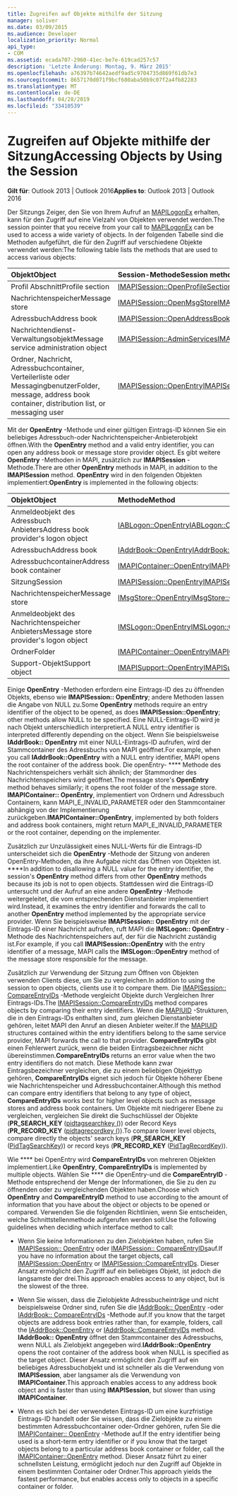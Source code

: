 ```yaml
---
title: Zugreifen auf Objekte mithilfe der Sitzung
manager: soliver
ms.date: 03/09/2015
ms.audience: Developer
localization_priority: Normal
api_type:
- COM
ms.assetid: ecada707-2960-41ec-be7e-619cad257c57
description: 'Letzte Änderung: Montag, 9. März 2015'
ms.openlocfilehash: a76397b74642aedf9ad5c9704735d869f61db7e3
ms.sourcegitcommit: 8657170d071f9bcf680aba50b9c07f2a4fb82283
ms.translationtype: MT
ms.contentlocale: de-DE
ms.lasthandoff: 04/28/2019
ms.locfileid: "33410539"
---
```

# <a name="accessing-objects-by-using-the-session"></a><span data-ttu-id="a0dac-103">Zugreifen auf Objekte mithilfe der Sitzung</span><span class="sxs-lookup"><span data-stu-id="a0dac-103">Accessing Objects by Using the Session</span></span>

  
  
<span data-ttu-id="a0dac-104">**Gilt für**: Outlook 2013 | Outlook 2016</span><span class="sxs-lookup"><span data-stu-id="a0dac-104">**Applies to**: Outlook 2013 | Outlook 2016</span></span> 
  
<span data-ttu-id="a0dac-105">Der Sitzungs Zeiger, den Sie von Ihrem Aufruf an [MAPILogonEx](mapilogonex.md) erhalten, kann für den Zugriff auf eine Vielzahl von Objekten verwendet werden.</span><span class="sxs-lookup"><span data-stu-id="a0dac-105">The session pointer that you receive from your call to [MAPILogonEx](mapilogonex.md) can be used to access a wide variety of objects.</span></span> <span data-ttu-id="a0dac-106">In der folgenden Tabelle sind die Methoden aufgeführt, die für den Zugriff auf verschiedene Objekte verwendet werden:</span><span class="sxs-lookup"><span data-stu-id="a0dac-106">The following table lists the methods that are used to access various objects:</span></span> 
  
|<span data-ttu-id="a0dac-107">**Objekt**</span><span class="sxs-lookup"><span data-stu-id="a0dac-107">**Object**</span></span>|<span data-ttu-id="a0dac-108">**Session-Methode**</span><span class="sxs-lookup"><span data-stu-id="a0dac-108">**Session method**</span></span>|
|:-----|:-----|
|<span data-ttu-id="a0dac-109">Profil Abschnitt</span><span class="sxs-lookup"><span data-stu-id="a0dac-109">Profile section</span></span>  <br/> |[<span data-ttu-id="a0dac-110">IMAPISession::OpenProfileSection</span><span class="sxs-lookup"><span data-stu-id="a0dac-110">IMAPISession::OpenProfileSection</span></span>](imapisession-openprofilesection.md) <br/> |
|<span data-ttu-id="a0dac-111">Nachrichtenspeicher</span><span class="sxs-lookup"><span data-stu-id="a0dac-111">Message store</span></span>  <br/> |[<span data-ttu-id="a0dac-112">IMAPISession::OpenMsgStore</span><span class="sxs-lookup"><span data-stu-id="a0dac-112">IMAPISession::OpenMsgStore</span></span>](imapisession-openmsgstore.md) <br/> |
|<span data-ttu-id="a0dac-113">Adressbuch</span><span class="sxs-lookup"><span data-stu-id="a0dac-113">Address book</span></span>  <br/> |[<span data-ttu-id="a0dac-114">IMAPISession::OpenAddressBook</span><span class="sxs-lookup"><span data-stu-id="a0dac-114">IMAPISession::OpenAddressBook</span></span>](imapisession-openaddressbook.md) <br/> |
|<span data-ttu-id="a0dac-115">Nachrichtendienst-Verwaltungsobjekt</span><span class="sxs-lookup"><span data-stu-id="a0dac-115">Message service administration object</span></span>  <br/> |[<span data-ttu-id="a0dac-116">IMAPISession::AdminServices</span><span class="sxs-lookup"><span data-stu-id="a0dac-116">IMAPISession::AdminServices</span></span>](imapisession-adminservices.md) <br/> |
|<span data-ttu-id="a0dac-117">Ordner, Nachricht, Adressbuchcontainer, Verteilerliste oder Messagingbenutzer</span><span class="sxs-lookup"><span data-stu-id="a0dac-117">Folder, message, address book container, distribution list, or messaging user</span></span>  <br/> |[<span data-ttu-id="a0dac-118">IMAPISession::OpenEntry</span><span class="sxs-lookup"><span data-stu-id="a0dac-118">IMAPISession::OpenEntry</span></span>](imapisession-openentry.md) <br/> |
   
<span data-ttu-id="a0dac-119">Mit der **OpenEntry** -Methode und einer gültigen Eintrags-ID können Sie ein beliebiges Adressbuch-oder Nachrichtenspeicher-Anbieterobjekt öffnen.</span><span class="sxs-lookup"><span data-stu-id="a0dac-119">With the **OpenEntry** method and a valid entry identifier, you can open any address book or message store provider object.</span></span> <span data-ttu-id="a0dac-120">Es gibt weitere **OpenEntry** -Methoden in MAPI, zusätzlich zur **IMAPISession** -Methode.</span><span class="sxs-lookup"><span data-stu-id="a0dac-120">There are other **OpenEntry** methods in MAPI, in addition to the **IMAPISession** method.</span></span> <span data-ttu-id="a0dac-121">**OpenEntry** wird in den folgenden Objekten implementiert:</span><span class="sxs-lookup"><span data-stu-id="a0dac-121">**OpenEntry** is implemented in the following objects:</span></span> 
  
|<span data-ttu-id="a0dac-122">**Objekt**</span><span class="sxs-lookup"><span data-stu-id="a0dac-122">**Object**</span></span>|<span data-ttu-id="a0dac-123">**Methode**</span><span class="sxs-lookup"><span data-stu-id="a0dac-123">**Method**</span></span>|
|:-----|:-----|
|<span data-ttu-id="a0dac-124">Anmeldeobjekt des Adressbuch Anbieters</span><span class="sxs-lookup"><span data-stu-id="a0dac-124">Address book provider's logon object</span></span>  <br/> |[<span data-ttu-id="a0dac-125">IABLogon::OpenEntry</span><span class="sxs-lookup"><span data-stu-id="a0dac-125">IABLogon::OpenEntry</span></span>](iablogon-openentry.md) <br/> |
|<span data-ttu-id="a0dac-126">Adressbuch</span><span class="sxs-lookup"><span data-stu-id="a0dac-126">Address book</span></span>  <br/> |[<span data-ttu-id="a0dac-127">IAddrBook::OpenEntry</span><span class="sxs-lookup"><span data-stu-id="a0dac-127">IAddrBook::OpenEntry</span></span>](iaddrbook-openentry.md) <br/> |
|<span data-ttu-id="a0dac-128">Adressbuchcontainer</span><span class="sxs-lookup"><span data-stu-id="a0dac-128">Address book container</span></span>  <br/> |[<span data-ttu-id="a0dac-129">IMAPIContainer::OpenEntry</span><span class="sxs-lookup"><span data-stu-id="a0dac-129">IMAPIContainer::OpenEntry</span></span>](imapicontainer-openentry.md) <br/> |
|<span data-ttu-id="a0dac-130">Sitzung</span><span class="sxs-lookup"><span data-stu-id="a0dac-130">Session</span></span>  <br/> |[<span data-ttu-id="a0dac-131">IMAPISession::OpenEntry</span><span class="sxs-lookup"><span data-stu-id="a0dac-131">IMAPISession::OpenEntry</span></span>](imapisession-openentry.md) <br/> |
|<span data-ttu-id="a0dac-132">Nachrichtenspeicher</span><span class="sxs-lookup"><span data-stu-id="a0dac-132">Message store</span></span>  <br/> |[<span data-ttu-id="a0dac-133">IMsgStore::OpenEntry</span><span class="sxs-lookup"><span data-stu-id="a0dac-133">IMsgStore::OpenEntry</span></span>](imsgstore-openentry.md) <br/> |
|<span data-ttu-id="a0dac-134">Anmeldeobjekt des Nachrichtenspeicher Anbieters</span><span class="sxs-lookup"><span data-stu-id="a0dac-134">Message store provider's logon object</span></span>  <br/> |[<span data-ttu-id="a0dac-135">IMSLogon::OpenEntry</span><span class="sxs-lookup"><span data-stu-id="a0dac-135">IMSLogon::OpenEntry</span></span>](imslogon-openentry.md) <br/> |
|<span data-ttu-id="a0dac-136">Ordner</span><span class="sxs-lookup"><span data-stu-id="a0dac-136">Folder</span></span>  <br/> |[<span data-ttu-id="a0dac-137">IMAPIContainer::OpenEntry</span><span class="sxs-lookup"><span data-stu-id="a0dac-137">IMAPIContainer::OpenEntry</span></span>](imapicontainer-openentry.md) <br/> |
|<span data-ttu-id="a0dac-138">Support-Objekt</span><span class="sxs-lookup"><span data-stu-id="a0dac-138">Support object</span></span>  <br/> |[<span data-ttu-id="a0dac-139">IMAPISupport::OpenEntry</span><span class="sxs-lookup"><span data-stu-id="a0dac-139">IMAPISupport::OpenEntry</span></span>](imapisupport-openentry.md) <br/> |
   
<span data-ttu-id="a0dac-140">Einige **OpenEntry** -Methoden erfordern eine Eintrags-ID des zu öffnenden Objekts, ebenso wie **IMAPISession:: OpenEntry**; andere Methoden lassen die Angabe von NULL zu.</span><span class="sxs-lookup"><span data-stu-id="a0dac-140">Some **OpenEntry** methods require an entry identifier of the object to be opened, as does **IMAPISession::OpenEntry**; other methods allow NULL to be specified.</span></span> <span data-ttu-id="a0dac-141">Eine NULL-Eintrags-ID wird je nach Objekt unterschiedlich interpretiert.</span><span class="sxs-lookup"><span data-stu-id="a0dac-141">A NULL entry identifier is interpreted differently depending on the object.</span></span> <span data-ttu-id="a0dac-142">Wenn Sie beispielsweise **IAddrBook:: OpenEntry** mit einer NULL-Eintrags-ID aufrufen, wird der Stammcontainer des Adressbuchs von MAPI geöffnet.</span><span class="sxs-lookup"><span data-stu-id="a0dac-142">For example, when you call **IAddrBook::OpenEntry** with a NULL entry identifier, MAPI opens the root container of the address book.</span></span> <span data-ttu-id="a0dac-143">Die openEntry- \*\*\*\* Methode des Nachrichtenspeichers verhält sich ähnlich; der Stammordner des Nachrichtenspeichers wird geöffnet.</span><span class="sxs-lookup"><span data-stu-id="a0dac-143">The message store's **OpenEntry** method behaves similarly; it opens the root folder of the message store.</span></span> <span data-ttu-id="a0dac-144">**IMAPIContainer:: OpenEntry**, implementiert von Ordnern und Adressbuch Containern, kann MAPI_E_INVALID_PARAMETER oder den Stammcontainer abhängig von der Implementierung zurückgeben.</span><span class="sxs-lookup"><span data-stu-id="a0dac-144">**IMAPIContainer::OpenEntry**, implemented by both folders and address book containers, might return MAPI_E_INVALID_PARAMETER or the root container, depending on the implementer.</span></span> 
  
<span data-ttu-id="a0dac-145">Zusätzlich zur Unzulässigkeit eines NULL-Werts für die Eintrags-ID unterscheidet sich die **OpenEntry** -Methode der Sitzung von anderen OpenEntry-Methoden, da ihre Aufgabe nicht das Öffnen von Objekten ist. \*\*\*\*</span><span class="sxs-lookup"><span data-stu-id="a0dac-145">In addition to disallowing a NULL value for the entry identifier, the session's **OpenEntry** method differs from other **OpenEntry** methods because its job is not to open objects.</span></span> <span data-ttu-id="a0dac-146">Stattdessen wird die Eintrags-ID untersucht und der Aufruf an eine andere **OpenEntry** -Methode weitergeleitet, die vom entsprechenden Dienstanbieter implementiert wird.</span><span class="sxs-lookup"><span data-stu-id="a0dac-146">Instead, it examines the entry identifier and forwards the call to another **OpenEntry** method implemented by the appropriate service provider.</span></span> <span data-ttu-id="a0dac-147">Wenn Sie beispielsweise **IMAPISession:: OpenEntry** mit der Eintrags-ID einer Nachricht aufrufen, ruft MAPI die **IMSLogon:: OpenEntry** -Methode des Nachrichtenspeichers auf, der für die Nachricht zuständig ist.</span><span class="sxs-lookup"><span data-stu-id="a0dac-147">For example, if you call **IMAPISession::OpenEntry** with the entry identifier of a message, MAPI calls the **IMSLogon::OpenEntry** method of the message store responsible for the message.</span></span> 
  
<span data-ttu-id="a0dac-148">Zusätzlich zur Verwendung der Sitzung zum Öffnen von Objekten verwenden Clients diese, um Sie zu vergleichen.</span><span class="sxs-lookup"><span data-stu-id="a0dac-148">In addition to using the session to open objects, clients use it to compare them.</span></span> <span data-ttu-id="a0dac-149">Die [IMAPISession:: CompareEntryIDs](imapisession-compareentryids.md) -Methode vergleicht Objekte durch Vergleichen Ihrer Eintrags-IDs.</span><span class="sxs-lookup"><span data-stu-id="a0dac-149">The [IMAPISession::CompareEntryIDs](imapisession-compareentryids.md) method compares objects by comparing their entry identifiers.</span></span> <span data-ttu-id="a0dac-150">Wenn die [MAPIUID](mapiuid.md) -Strukturen, die in den Eintrags-IDs enthalten sind, zum gleichen Dienstanbieter gehören, leitet MAPI den Anruf an diesen Anbieter weiter.</span><span class="sxs-lookup"><span data-stu-id="a0dac-150">If the [MAPIUID](mapiuid.md) structures contained within the entry identifiers belong to the same service provider, MAPI forwards the call to that provider.</span></span> <span data-ttu-id="a0dac-151">**CompareEntryIDs** gibt einen Fehlerwert zurück, wenn die beiden Eintragsbezeichner nicht übereinstimmen.</span><span class="sxs-lookup"><span data-stu-id="a0dac-151">**CompareEntryIDs** returns an error value when the two entry identifiers do not match.</span></span> <span data-ttu-id="a0dac-152">Diese Methode kann zwar Eintragsbezeichner vergleichen, die zu einem beliebigen Objekttyp gehören, **CompareEntryIDs** eignet sich jedoch für Objekte höherer Ebene wie Nachrichtenspeicher und Adressbuchcontainer.</span><span class="sxs-lookup"><span data-stu-id="a0dac-152">Although this method can compare entry identifiers that belong to any type of object, **CompareEntryIDs** works best for higher level objects such as message stores and address book containers.</span></span> <span data-ttu-id="a0dac-153">Um Objekte mit niedrigerer Ebene zu vergleichen, vergleichen Sie direkt die Suchschlüssel der Objekte (**PR_SEARCH_KEY** ([pidtagsearchkey (](pidtagsearchkey-canonical-property.md))) oder Record Keys (**PR_RECORD_KEY** ([pidtagrecordkey (](pidtagrecordkey-canonical-property.md))).</span><span class="sxs-lookup"><span data-stu-id="a0dac-153">To compare lower level objects, compare directly the objects' search keys (**PR_SEARCH_KEY** ([PidTagSearchKey](pidtagsearchkey-canonical-property.md))) or record keys (**PR_RECORD_KEY** ([PidTagRecordKey](pidtagrecordkey-canonical-property.md))).</span></span> 
  
<span data-ttu-id="a0dac-154">Wie \*\*\*\* bei OpenEntry wird **CompareEntryIDs** von mehreren Objekten implementiert.</span><span class="sxs-lookup"><span data-stu-id="a0dac-154">Like **OpenEntry**, **CompareEntryIDs** is implemented by multiple objects.</span></span> <span data-ttu-id="a0dac-155">Wählen Sie \*\*\*\* die OpenEntry-und die **CompareEntryID** -Methode entsprechend der Menge der Informationen, die Sie zu den zu öffnenden oder zu vergleichenden Objekten haben.</span><span class="sxs-lookup"><span data-stu-id="a0dac-155">Choose which **OpenEntry** and **CompareEntryID** method to use according to the amount of information that you have about the object or objects to be opened or compared.</span></span> <span data-ttu-id="a0dac-156">Verwenden Sie die folgenden Richtlinien, wenn Sie entscheiden, welche Schnittstellenmethode aufgerufen werden soll:</span><span class="sxs-lookup"><span data-stu-id="a0dac-156">Use the following guidelines when deciding which interface method to call:</span></span> 
  
- <span data-ttu-id="a0dac-157">Wenn Sie keine Informationen zu den Zielobjekten haben, rufen Sie [IMAPISession:: OpenEntry](imapisession-openentry.md) oder [IMAPISession:: CompareEntryIDs](imapisession-compareentryids.md)auf.</span><span class="sxs-lookup"><span data-stu-id="a0dac-157">If you have no information about the target objects, call [IMAPISession::OpenEntry](imapisession-openentry.md) or [IMAPISession::CompareEntryIDs](imapisession-compareentryids.md).</span></span> <span data-ttu-id="a0dac-158">Dieser Ansatz ermöglicht den Zugriff auf ein beliebiges Objekt, ist jedoch die langsamste der drei.</span><span class="sxs-lookup"><span data-stu-id="a0dac-158">This approach enables access to any object, but is the slowest of the three.</span></span>
    
- <span data-ttu-id="a0dac-159">Wenn Sie wissen, dass die Zielobjekte Adressbucheinträge und nicht beispielsweise Ordner sind, rufen Sie die [IAddrBook:: OpenEntry](iaddrbook-openentry.md) -oder [IAddrBook:: CompareEntryIDs](iaddrbook-compareentryids.md) -Methode auf.</span><span class="sxs-lookup"><span data-stu-id="a0dac-159">If you know that the target objects are address book entries rather than, for example, folders, call the [IAddrBook::OpenEntry](iaddrbook-openentry.md) or [IAddrBook::CompareEntryIDs](iaddrbook-compareentryids.md) method.</span></span> <span data-ttu-id="a0dac-160">**IAddrBook:: OpenEntry** öffnet den Stammcontainer des Adressbuchs, wenn NULL als Zielobjekt angegeben wird.</span><span class="sxs-lookup"><span data-stu-id="a0dac-160">**IAddrBook::OpenEntry** opens the root container of the address book when NULL is specified as the target object.</span></span> <span data-ttu-id="a0dac-161">Dieser Ansatz ermöglicht den Zugriff auf ein beliebiges Adressbuchobjekt und ist schneller als die Verwendung von **IMAPISession**, aber langsamer als die Verwendung von **IMAPIContainer**.</span><span class="sxs-lookup"><span data-stu-id="a0dac-161">This approach enables access to any address book object and is faster than using **IMAPISession**, but slower than using **IMAPIContainer**.</span></span>
    
- <span data-ttu-id="a0dac-162">Wenn es sich bei der verwendeten Eintrags-ID um eine kurzfristige Eintrags-ID handelt oder Sie wissen, dass die Zielobjekte zu einem bestimmten Adressbuchcontainer oder-Ordner gehören, rufen Sie die [IMAPIContainer:: OpenEntry](imapicontainer-openentry.md) -Methode auf.</span><span class="sxs-lookup"><span data-stu-id="a0dac-162">If the entry identifier being used is a short-term entry identifier or if you know that the target objects belong to a particular address book container or folder, call the [IMAPIContainer::OpenEntry](imapicontainer-openentry.md) method.</span></span> <span data-ttu-id="a0dac-163">Dieser Ansatz führt zu einer schnellsten Leistung, ermöglicht jedoch nur den Zugriff auf Objekte in einem bestimmten Container oder Ordner.</span><span class="sxs-lookup"><span data-stu-id="a0dac-163">This approach yields the fastest performance, but enables access only to objects in a specific container or folder.</span></span> 
    

